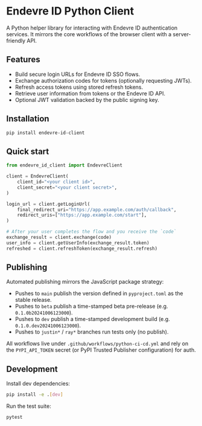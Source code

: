 # Endevre ID Python Client

A Python helper library for interacting with Endevre ID authentication services. It mirrors the core workflows of the browser client with a server-friendly API.

## Features

- Build secure login URLs for Endevre ID SSO flows.
- Exchange authorization codes for tokens (optionally requesting JWTs).
- Refresh access tokens using stored refresh tokens.
- Retrieve user information from tokens or the Endevre ID API.
- Optional JWT validation backed by the public signing key.

## Installation

```bash
pip install endevre-id-client
```

## Quick start

```python
from endevre_id_client import EndevreClient

client = EndevreClient(
    client_id="<your client id>",
    client_secret="<your client secret>",
)

login_url = client.getLoginUrl(
    final_redirect_uri="https://app.example.com/auth/callback",
    redirect_uris=["https://app.example.com/start"],
)

# After your user completes the flow and you receive the `code`
exchange_result = client.exchange(code)
user_info = client.getUserInfo(exchange_result.token)
refreshed = client.refreshToken(exchange_result.refresh)
```

## Publishing

Automated publishing mirrors the JavaScript package strategy:

- Pushes to `main` publish the version defined in `pyproject.toml` as the stable release.
- Pushes to `beta` publish a time-stamped beta pre-release (e.g. `0.1.0b20241006123000`).
- Pushes to `dev` publish a time-stamped development build (e.g. `0.1.0.dev20241006123000`).
- Pushes to `justin*` / `ray*` branches run tests only (no publish).

All workflows live under `.github/workflows/python-ci-cd.yml` and rely on the `PYPI_API_TOKEN` secret (or PyPI Trusted Publisher configuration) for auth.

## Development

Install dev dependencies:

```bash
pip install -e .[dev]
```

Run the test suite:

```bash
pytest
```
